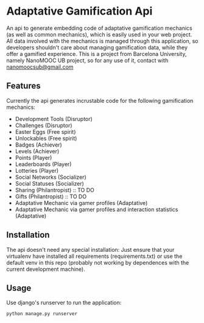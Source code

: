 # Adaptative Gamification Api

An api to generate embedding code of adaptative gamification mechanics (as well as common mechanics), which is easily used in your web project. All data involved with the mechanics is managed through this application, so developers shouldn't care about managing gamification data, while they offer a gamified experience. This is a project from Barcelona University, namely NanoMOOC UB project, so for any use of it, contact with nanomoocsub@gmail.com

## Features ##

Currently the api generates incrustable code for the following gamification mechanics:

- Development Tools (Disruptor)
- Challenges (Disruptor)
- Easter Eggs (Free spirit)
- Unlockables (Free spirit)
- Badges (Achiever)
- Levels (Achiever)
- Points (Player)
- Leaderboards (Player)
- Lotteries (Player)
- Social Networks (Socializer)
- Social Statuses (Socializer)
- Sharing (Philantropist) :: TO DO
- Gifts (Philantropist) :: TO DO
- Adaptative Mechanic via gamer profiles (Adaptative)
- Adaptative Mechanic via gamer profiles and interaction statistics (Adaptative)

## Installation ##

The api doesn't need any special installation: Just ensure that your virtualenv have installed all requirements (requirements.txt) or use the default venv in this repo (probably not working by dependences with the current development machine).

## Usage ##

Use django's runserver to run the application:

```bash
python manage.py runserver
```

